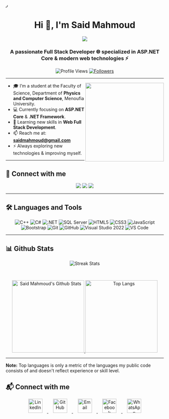 ر<h1 align="center">Hi 👋, I'm Said Mahmoud</h1>

<!-- Typing SVG -->
<p align="center">
  <a href="https://github.com/DenverCoder1/readme-typing-svg">
    <img src="https://readme-typing-svg.herokuapp.com/?lines=Full-Stack%20Web%20Developer;Always%20learning%20new%20things.&font=Fira%20Code&center=true&width=500&height=50&color=0E75B6&vCenter=true&size=28&pause=1000">
  </a>
</p>

<h3 align="center">A passionate Full Stack Developer 🌐 specialized in ASP.NET Core & modern web technologies ⚡</h3>

<p align="center"> 
    <img src="https://komarev.com/ghpvc/?username=saidmahmoud&label=Profile%20views&color=0e75b6&style=flat" alt="Profile Views" />
    <a href="https://github.com/saidmahmoud?tab=followers" target="_blank" rel="noopener noreferrer">
        <img src="https://img.shields.io/github/followers/saidmahmoud?label=Followers" alt="Followers" />
    </a>
</p>

---

<img align="right" src="https://user-images.githubusercontent.com/63050133/156676671-d5b2e362-97d4-4404-9447-dd71ddfea82f.gif" width=250px/>

- 🎓 I’m a student at the Faculty of Science, Department of **Physics and Computer Science**, Menoufia University.  
- 💻 Currently focusing on **ASP.NET Core** & **.NET Framework**.  
- 🌱 Learning new skills in **Web Full Stack Development**.  
- 📫 Reach me at: **saidmahmoud@gmail.com**  
- ⚡ Always exploring new technologies & improving myself.  

---

## 📩 Connect with me
<p align="center">
    <a href="mailto:saidmahmoud@gmail.com" title="Gmail"><img src="https://img.shields.io/badge/gmail-%23F05033.svg?style=for-the-badge&logo=gmail&logoColor=white"/></a>  
    <a href="https://www.facebook.com/" title="Facebook"><img src="https://img.shields.io/badge/Facebook-%231877F2.svg?style=for-the-badge&logo=Facebook&logoColor=white"/></a>
    <a href="https://linkedin.com/in/" title="LinkedIn" target="_blank">
        <img src="https://img.shields.io/badge/linkedin-%230077B5.svg?style=for-the-badge&logo=linkedin&logoColor=white"/>
    </a>
</p>

---

## 🛠 Languages and Tools
<p align="center">
<img src="https://img.shields.io/badge/C++-%2300599C.svg?style=for-the-badge&logo=c%2B%2B&logoColor=white" alt="C++"/>
<img src="https://img.shields.io/badge/C%23-%23239120.svg?style=for-the-badge&logo=c-sharp&logoColor=white" alt="C#"/>
<img src="https://img.shields.io/badge/.NET-%23512BD4.svg?style=for-the-badge&logo=dotnet&logoColor=white" alt=".NET"/>
<img src="https://img.shields.io/badge/SQL%20Server-%23CC2927.svg?style=for-the-badge&logo=microsoft-sql-server&logoColor=white" alt="SQL Server"/>
<img src="https://img.shields.io/badge/html5-%23E34F26.svg?style=for-the-badge&logo=html5&logoColor=white" alt="HTML5"/>
<img src="https://img.shields.io/badge/css3-%23157122B6.svg?style=for-the-badge&logo=css3&logoColor=white" alt="CSS3"/>
<img src="https://img.shields.io/badge/JavaScript-%23F7DF1E.svg?style=for-the-badge&logo=javascript&logoColor=black" alt="JavaScript"/>
<img src="https://img.shields.io/badge/Bootstrap-%23563D7C.svg?style=for-the-badge&logo=bootstrap&logoColor=white" alt="Bootstrap"/>
<img src="https://img.shields.io/badge/git-%23F05033.svg?style=for-the-badge&logo=git&logoColor=white" alt="Git"/>
<img src="https://img.shields.io/badge/GitHub-181717?style=for-the-badge&logo=github&logoColor=white" alt="GitHub"/>
<img src="https://img.shields.io/badge/Visual%20Studio%202022-5C2D91.svg?style=for-the-badge&logo=visual-studio&logoColor=white" alt="Visual Studio 2022"/>
<img src="https://img.shields.io/badge/Visual%20Studio%20Code-0078d7.svg?style=for-the-badge&logo=visual-studio-code&logoColor=white" alt="VS Code"/>
</p>

---

## 📊 Github Stats
<p align="center">
  <img src="https://github-readme-streak-stats.herokuapp.com/?user=saidmahmoud&theme=tokyonight_duo" alt="Streak Stats"/>
</p>
<br/>
<p align="center">
  <a href="https://github.com/anuraghazra/github-readme-stats">
    <img alt="Said Mahmoud's Github Stats" src="https://github-readme-stats.vercel.app/api?username=saidmahmoud&show_icons=true&count_private=true&locale=en&theme=tokyonight&layout=compact" height="230px"/>
  </a>
  <img src="https://github-readme-stats.vercel.app/api/top-langs?username=saidmahmoud&langs_count=10&show_icons=true&locale=en&theme=tokyonight" alt="Top Langs" height="230px"/>
</p>

---

<b>Note:</b> Top languages is only a metric of the languages my public code consists of and doesn't reflect experience or skill level.
## 📬 Connect with me  

<p align="center">
  <a href="https://www.linkedin.com/in/said-mahmoud-02231224b" target="_blank">
    <img src="https://raw.githubusercontent.com/rahul-jha98/rahul-jha98/561d474902b59c7429ec22bb73e225696c27b202/assets/linkedin.svg" alt="LinkedIn" width="45" hspace="15"/>
  </a>
<a href="https://github.com/said-mahmoud" target="_blank">
    <img src="https://cdn-icons-png.flaticon.com/512/25/25231.png" alt="GitHub" width="45" hspace="15"/>
  </a>
  <a href="mailto:saidascli88@gmail.com" target="_blank">
    <img src="https://cdn-icons-png.flaticon.com/512/732/732200.png" alt="Email" width="45" hspace="15"/>
  </a>
  <a href="https://www.facebook.com/share/19WLx7Y33n/" target="_blank">
    <img src="https://cdn-icons-png.flaticon.com/512/733/733547.png" alt="Facebook" width="45" hspace="15"/>
  </a>
  <a href="https://wa.me/201552913524" target="_blank">
    <img src="https://cdn-icons-png.flaticon.com/512/733/733585.png" alt="WhatsApp" width="45" hspace="15"/>
  </a>
</p>



